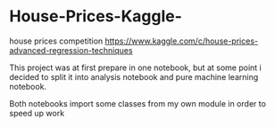 # House-Prices-Kaggle-
house prices competition
https://www.kaggle.com/c/house-prices-advanced-regression-techniques

This project was at first prepare in one notebook, but at some point i decided to split it into analysis notebook and pure machine learning notebook.

Both notebooks import some classes from my own module in order to speed up work

